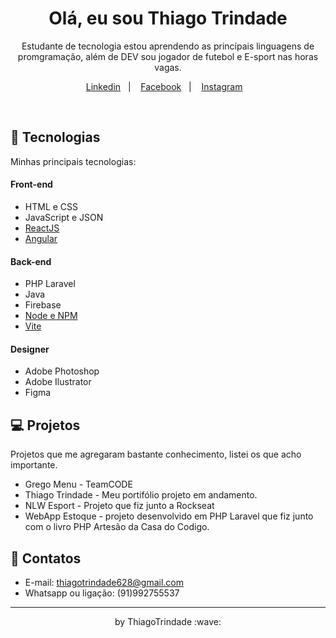 <!---
thiagotrindade92/thiagotrindade92 is a ✨ special ✨ repository because its `README.md` (this file) appears on your GitHub profile.
You can click the Preview link to take a look at your changes.
--->

<h1 align="center"> Olá, eu sou Thiago Trindade </h1>

<p align="center">
Estudante de tecnologia estou aprendendo as princípais linguagens de promgramação, além de DEV sou jogador de futebol e E-sport nas horas vagas.
</p>

<p align="center">
  <a href="https://www.linkedin.com/in/thiago-trindade-351892208/">Linkedin</a>&nbsp;&nbsp;&nbsp;|&nbsp;&nbsp;&nbsp;
  <a href="https://www.facebook.com/thiago.trindade.902/">Facebook</a>&nbsp;&nbsp;&nbsp;|&nbsp;&nbsp;&nbsp;
  <a href="https://www.facebook.com/thiago.trindade.902/">Instagram</a>&nbsp;&nbsp;&nbsp;
</p>

<br>

## 🚀 Tecnologias

Minhas principais tecnologias:

#### Front-end
- HTML e CSS
- JavaScript e JSON
- [ReactJS](https://pt-br.reactjs.org/)
- [Angular](https://angular.io/)

#### Back-end
- PHP Laravel
- Java
- Firebase
- [Node e NPM](https://nodejs.org/)
- [Vite](https://vitejs.dev/)

#### Designer
- Adobe Photoshop
- Adobe Ilustrator
- Figma

## 💻 Projetos

<p>Projetos que me agregaram bastante conhecimento, listei os que acho importante.</p>

- Grego Menu - TeamCODE
- Thiago Trindade - Meu portifólio projeto em andamento.
- NLW Esport - Projeto que fiz junto a Rockseat
- WebApp Estoque - projeto desenvolvido em PHP Laravel que fiz junto com o livro PHP Artesão da Casa do Codigo.

## 📲 Contatos

- E-mail: thiagotrindade628@gmail.com
- Whatsapp ou ligação: (91)992755537

---

<p align="center">by ThiagoTrindade :wave:</p>
